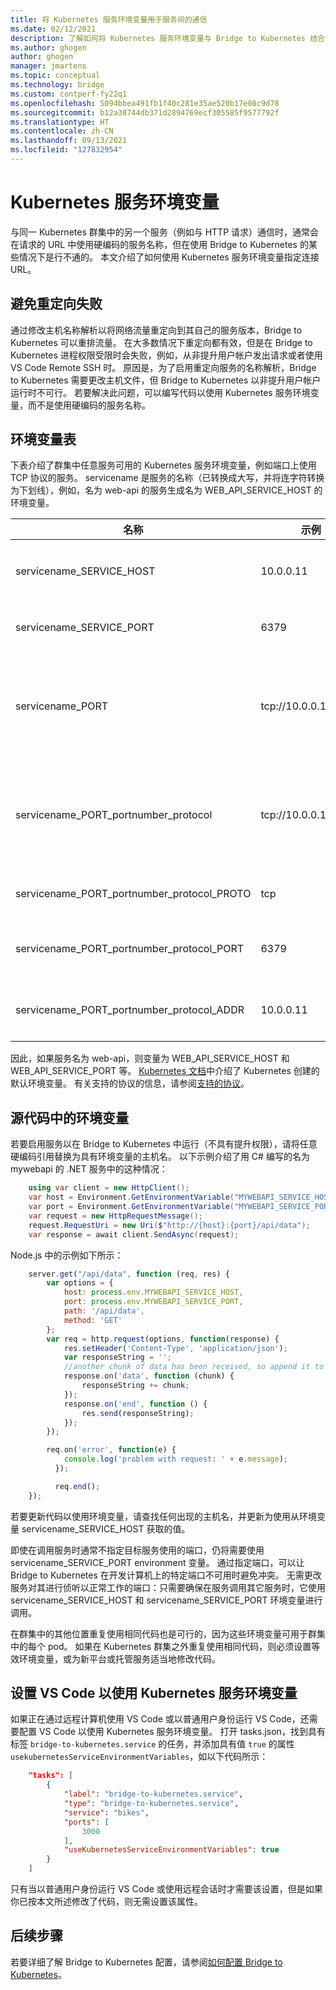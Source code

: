```yaml
---
title: 将 Kubernetes 服务环境变量用于服务间的通信
ms.date: 02/12/2021
description: 了解如何将 Kubernetes 服务环境变量与 Bridge to Kubernetes 结合使用，以便在 Kubernetes 群集中以非提升用户身份启用服务间的通信
ms.author: ghogen
author: ghogen
manager: jmartens
ms.topic: conceptual
ms.technology: bridge
ms.custom: contperf-fy22q1
ms.openlocfilehash: 5094bbea491fb1f40c281e35ae520b17e08c9d78
ms.sourcegitcommit: b12a38744db371d2894769ecf305585f9577792f
ms.translationtype: HT
ms.contentlocale: zh-CN
ms.lasthandoff: 09/13/2021
ms.locfileid: "127832954"
---
```

# <a name="kubernetes-service-environment-variables"></a>Kubernetes 服务环境变量

与同一 Kubernetes 群集中的另一个服务（例如与 HTTP 请求）通信时，通常会在请求的 URL 中使用硬编码的服务名称，但在使用 Bridge to Kubernetes 的某些情况下是行不通的。 本文介绍了如何使用 Kubernetes 服务环境变量指定连接 URL。

## <a name="avoid-redirection-failures"></a>避免重定向失败

通过修改主机名称解析以将网络流量重定向到其自己的服务版本，Bridge to Kubernetes 可以重排流量。 在大多数情况下重定向都有效，但是在 Bridge to Kubernetes 进程权限受限时会失败，例如，从非提升用户帐户发出请求或者使用 VS Code Remote SSH 时。 原因是，为了启用重定向服务的名称解析，Bridge to Kubernetes 需要更改主机文件，但 Bridge to Kubernetes 以非提升用户帐户运行时不可行。 若要解决此问题，可以编写代码以使用 Kubernetes 服务环境变量，而不是使用硬编码的服务名称。

## <a name="environment-variables-table"></a>环境变量表

下表介绍了群集中任意服务可用的 Kubernetes 服务环境变量，例如端口上使用 TCP 协议的服务。 servicename 是服务的名称（已转换成大写，并将连字符转换为下划线），例如，名为 web-api 的服务生成名为 WEB_API_SERVICE_HOST 的环境变量。

| 名称 | 示例 | 说明 |
| - | - | - |
| servicename_SERVICE_HOST | 10.0.0.11 | 服务主机的名称 |
| servicename_SERVICE_PORT | 6379 | 服务的端口 |
| servicename_PORT | tcp://10.0.0.11:6379 | 包含协议、IP 地址和端口的 URL。 |
| servicename\_PORT_portnumber_protocol | tcp://10.0.0.11:6379 | 包含协议、IP 地址和端口的 URL。 |
| servicename\_PORT_portnumber_protocol_PROTO| tcp | 协议标识符。 |
| servicename\_PORT_portnumber_protocol_PORT | 6379 | TCP 的端口号。 |
| servicename\_PORT_portnumber_protocol_ADDR | 10.0.0.11 | TCP 的 IP 地址。 |

因此，如果服务名为 web-api，则变量为 WEB_API_SERVICE_HOST 和 WEB_API_SERVICE_PORT 等。 [Kubernetes 文档](https://kubernetes.io/docs/concepts/services-networking/service/#environment-variables)中介绍了 Kubernetes 创建的默认环境变量。 有关支持的协议的信息，请参阅[支持的协议](https://kubernetes.io/docs/concepts/services-networking/service/#protocol-support)。

## <a name="environment-variables-in-source-code"></a>源代码中的环境变量

若要启用服务以在 Bridge to Kubernetes 中运行（不具有提升权限），请将任意硬编码引用替换为具有环境变量的主机名。 以下示例介绍了用 C# 编写的名为 mywebapi 的 .NET 服务中的这种情况：

```csharp
    using var client = new HttpClient();
    var host = Environment.GetEnvironmentVariable("MYWEBAPI_SERVICE_HOST");
    var port = Environment.GetEnvironmentVariable("MYWEBAPI_SERVICE_PORT");
    var request = new HttpRequestMessage();
    request.RequestUri = new Uri($"http://{host}:{port}/api/data");
    var response = await client.SendAsync(request);
```

Node.js 中的示例如下所示：

```js
    server.get("/api/data", function (req, res) {
        var options = {
            host: process.env.MYWEBAPI_SERVICE_HOST,
            port: process.env.MYWEBAPI_SERVICE_PORT,
            path: '/api/data',
            method: 'GET'
        };
        var req = http.request(options, function(response) {
            res.setHeader('Content-Type', 'application/json');
            var responseString = '';
            //another chunk of data has been received, so append it to `responseString`
            response.on('data', function (chunk) {
                responseString += chunk;
            });
            response.on('end', function () {
                res.send(responseString);
            });
        });

        req.on('error', function(e) {
            console.log('problem with request: ' + e.message);
          });

          req.end();
    });
```

若要更新代码以使用环境变量，请查找任何出现的主机名，并更新为使用从环境变量 servicename_SERVICE_HOST 获取的值。

即使在调用服务时通常不指定目标服务使用的端口，仍将需要使用 servicename_SERVICE_PORT environment 变量。 通过指定端口，可以让 Bridge to Kubernetes 在开发计算机上的特定端口不可用时避免冲突。 无需更改服务对其进行侦听以正常工作的端口：只需要确保在服务调用其它服务时，它使用 servicename_SERVICE_HOST 和 servicename_SERVICE_PORT 环境变量进行调用。

在群集中的其他位置重复使用相同代码也是可行的，因为这些环境变量可用于群集中的每个 pod。 如果在 Kubernetes 群集之外重复使用相同代码，则必须设置等效环境变量，或为新平台或托管服务适当地修改代码。

## <a name="set-vs-code-to-use-kubernetes-service-environment-variables"></a>设置 VS Code 以使用 Kubernetes 服务环境变量

如果正在通过远程计算机使用 VS Code 或以普通用户身份运行 VS Code，还需要配置 VS Code 以使用 Kubernetes 服务环境变量。 打开 tasks.json，找到具有标签 `bridge-to-kubernetes.service` 的任务，并添加具有值 `true` 的属性 `usekubernetesServiceEnvironmentVariables`，如以下代码所示：

```json
    "tasks": [
        {
            "label": "bridge-to-kubernetes.service",
            "type": "bridge-to-kubernetes.service",
            "service": "bikes",
            "ports": [
                3000
            ],
            "useKubernetesServiceEnvironmentVariables": true
        }
    ]
```

只有当以普通用户身份运行 VS Code 或使用远程会话时才需要该设置，但是如果你已按本文所述修改了代码，则无需设置该属性。

## <a name="next-steps"></a>后续步骤

若要详细了解 Bridge to Kubernetes 配置，请参阅[如何配置 Bridge to Kubernetes](configure-bridge-to-kubernetes.md)。
